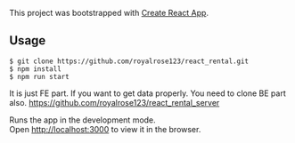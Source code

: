 This project was bootstrapped with [Create React App](https://github.com/facebook/create-react-app).

## Usage
```
$ git clone https://github.com/royalrose123/react_rental.git
$ npm install
$ npm run start
```

It is just FE part. If you want to get data properly. You need to clone BE part also. https://github.com/royalrose123/react_rental_server

Runs the app in the development mode.<br />
Open [http://localhost:3000](http://localhost:3000) to view it in the browser.



